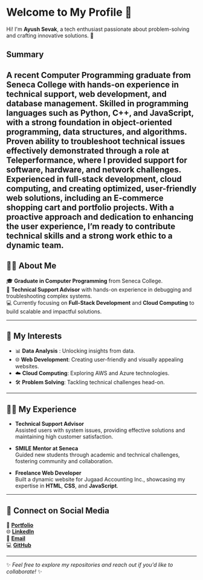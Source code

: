 # Welcome to My Profile 👋

Hi! I'm **Ayush Sevak**, a tech enthusiast passionate about problem-solving and crafting innovative solutions. 🚀  

##  Summary

A recent Computer Programming graduate from Seneca College with hands-on experience in technical support, web development, and database management. Skilled in programming languages such as Python, C++, and JavaScript, with a strong foundation in object-oriented programming, data structures, and algorithms. Proven ability to troubleshoot technical issues effectively demonstrated through a role at Teleperformance, where I provided support for software, hardware, and network challenges. Experienced in full-stack development, cloud computing, and creating optimized, user-friendly web solutions, including an E-commerce shopping cart and portfolio projects. With a proactive approach and dedication to enhancing the user experience, I’m ready to contribute technical skills and a strong work ethic to a dynamic team.
---

## 👨‍💻 About Me  

🎓 **Graduate in Computer Programming** from Seneca College.  
💼 **Technical Support Advisor** with hands-on experience in debugging and troubleshooting complex systems.  
💻 Currently focusing on **Full-Stack Development** and **Cloud Computing** to build scalable and impactful solutions.  

---

## 🌟 My Interests  

- 📊 **Data Analysis**  : Unlocking insights from data.  
- 🌐 **Web Development**: Creating user-friendly and visually appealing websites.  
- ☁️ **Cloud Computing**: Exploring AWS and Azure technologies.  
- 🛠️ **Problem Solving**: Tackling technical challenges head-on.  

---

## 🧑‍💼 My Experience  

- **Technical Support Advisor**  
  Assisted users with system issues, providing effective solutions and maintaining high customer satisfaction.  
 
- **SMILE Mentor at Seneca**  
  Guided new students through academic and technical challenges, fostering community and collaboration.  

- **Freelance Web Developer**  
  Built a dynamic website for Jugaad Accounting Inc., showcasing my expertise in **HTML**, **CSS**, and **JavaScript**.  

---

## 🤝 Connect on Social Media  

📜 [**Portfolio**](#)  
🌐 [**LinkedIn**](https://https://www.linkedin.com/in/ayush-sevak-a913b4253)  
📧 [**Email**](mailto:ayushsevak@gmail.com)  
💻 [**GitHub**](https://github.com/asevak)  

---

✨ *Feel free to explore my repositories and reach out if you'd like to collaborate!* ✨
